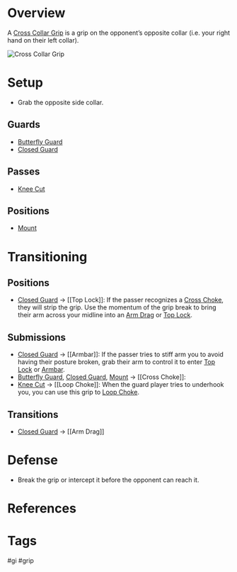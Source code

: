 # Overview
A <u>Cross Collar Grip</u> is a grip on the opponent’s opposite collar (i.e. your right hand on their left collar).

![Cross Collar Grip](https://keenanonline.com/wp-content/uploads/2018/12/Cross-Grip-on-the-Collar-01.jpg)
# Setup
- Grab the opposite side collar.
## Guards
- [Butterfly Guard](obsidian://open?vault=Obsidian-BJJ-Notes&file=Guards%2FButterfly%20Guard)
- [Closed Guard](obsidian://open?vault=Obsidian-BJJ-Notes&file=Guards%2FClosed%20Guard)
## Passes
- [Knee Cut](obsidian://open?vault=Obsidian-BJJ-Notes&file=Guard%20Passes%2FKnee%20Cut)
## Positions
- [Mount](obsidian://open?vault=Obsidian-BJJ-Notes&file=Positions%2FMount)
# Transitioning
## Positions
- [Closed Guard](obsidian://open?vault=Obsidian-BJJ-Notes&file=Guards%2FClosed%20Guard) → [[Top Lock]]: If the passer recognizes a [Cross Choke](obsidian://open?vault=Obsidian-BJJ-Notes&file=Submissions%2FCross%20Choke), they will strip the grip. Use the momentum of the grip break to bring their arm across your midline into an [Arm Drag](obsidian://open?vault=Obsidian-BJJ-Notes&file=Transitions%2FArm%20Drag) or [Top Lock](obsidian://open?vault=Obsidian-BJJ-Notes&file=Guards%2FTop%20Lock).
## Submissions
- [Closed Guard](obsidian://open?vault=Obsidian-BJJ-Notes&file=Guards%2FClosed%20Guard) → [[Armbar]]: If the passer tries to stiff arm you to avoid having their posture broken, grab their arm to control it to enter [Top Lock](obsidian://open?vault=Obsidian-BJJ-Notes&file=Guards%2FTop%20Lock) or [Armbar](obsidian://open?vault=Obsidian-BJJ-Notes&file=Submissions%2FArmbar).
- [Butterfly Guard](obsidian://open?vault=Obsidian-BJJ-Notes&file=Guards%2FButterfly%20Guard), [Closed Guard](obsidian://open?vault=Obsidian-BJJ-Notes&file=Guards%2FClosed%20Guard), [Mount](obsidian://open?vault=Obsidian-BJJ-Notes&file=Positions%2FMount) → [[Cross Choke]]:
- [Knee Cut](obsidian://open?vault=Obsidian-BJJ-Notes&file=Guard%20Passes%2FKnee%20Cut) → [[Loop Choke]]: When the guard player tries to underhook you, you can use this grip to [Loop Choke](obsidian://open?vault=Obsidian-BJJ-Notes&file=Submissions%2FLoop%20Choke).
## Transitions
- [Closed Guard](obsidian://open?vault=Obsidian-BJJ-Notes&file=Guards%2FClosed%20Guard) → [[Arm Drag]]
# Defense
- Break the grip or intercept it before the opponent can reach it.
# References
# Tags
#gi #grip 